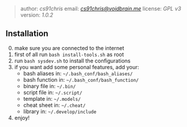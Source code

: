 > author: *cs91chris*
 email: *cs91chris@voidbrain.me*
 license: *GPL v3*
> version: *1.0.2*


## Installation

0. make sure you are connected to the internet
1. first of all run `bash install-tools.sh` as root
2. run `bash sysdev.sh` to install the configurations
3. if you want add some personal features, add your:
	- bash aliases in:  `~/.bash_conf/bash_aliases/`
	- bash function in: `~/.bash_conf/bash_function/`
	- binary file in:   `~/.bin/`
	- script file in:   `~/.script/`
	- template in:      `~/.models/`
	- cheat sheet in:   `~/.cheat/`
	- library in:       `~/.develop/include`
4. enjoy!
